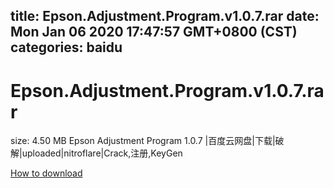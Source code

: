 
title: Epson.Adjustment.Program.v1.0.7.rar
date: Mon Jan 06 2020 17:47:57 GMT+0800 (CST)    
categories: baidu
---

# Epson.Adjustment.Program.v1.0.7.rar
size: 4.50 MB
 Epson Adjustment Program 1.0.7 |百度云网盘|下载|破解|uploaded|nitroflare|Crack,注册,KeyGen
 

[How to download](https://bpcam.bemobtrk.com/go/2ceec3aa-1ca2-46d6-b9ff-aaa5c184517c?jno=4872)